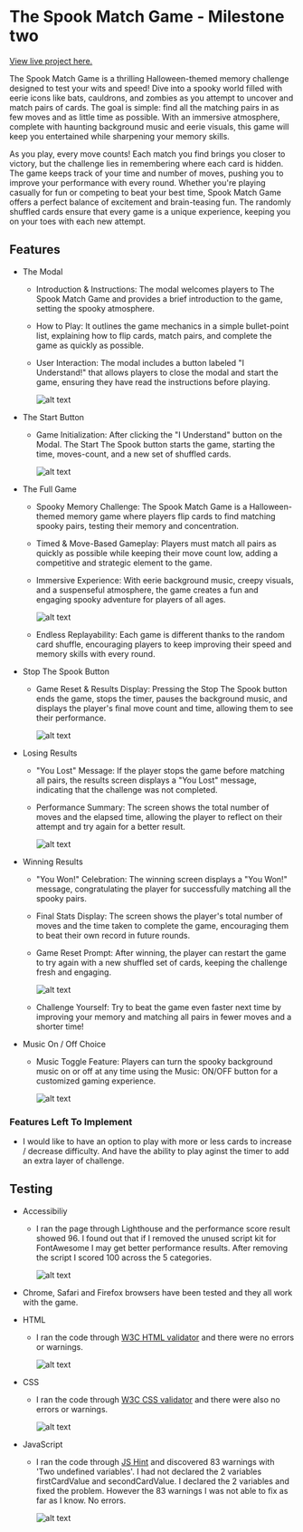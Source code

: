 # The Spook Match Game - Milestone two

[View live project here.](https://p-g1977.github.io/Spooky_Match_Game/)

The Spook Match Game is a thrilling Halloween-themed memory challenge designed to test your wits and speed! Dive into a spooky world filled with eerie icons like bats, cauldrons, and zombies as you attempt to uncover and match pairs of cards. The goal is simple: find all the matching pairs in as few moves and as little time as possible. With an immersive atmosphere, complete with haunting background music and eerie visuals, this game will keep you entertained while sharpening your memory skills.

As you play, every move counts! Each match you find brings you closer to victory, but the challenge lies in remembering where each card is hidden. The game keeps track of your time and number of moves, pushing you to improve your performance with every round. Whether you're playing casually for fun or competing to beat your best time, Spook Match Game offers a perfect balance of excitement and brain-teasing fun. The randomly shuffled cards ensure that every game is a unique experience, keeping you on your toes with each new attempt.

## Features

* The Modal

  * Introduction & Instructions: The modal welcomes players to The Spook Match Game and provides a brief introduction to the game, setting the spooky atmosphere.

  * How to Play: It outlines the game mechanics in a simple bullet-point list, explaining how to flip cards, match pairs, and complete the game as quickly as possible.

  * User Interaction: The modal includes a button labeled "I Understand!" that allows players to close the modal and start the game, ensuring they have read the instructions before playing.

    ![alt text](assets/docs/pages/game-modal.png "Game modal showing instructions and rules")

* The Start Button

  * Game Initialization: After clicking the "I Understand" button on the Modal. The Start The Spook button starts the game, starting the time, moves-count, and a new set of shuffled cards.

    ![alt text](assets/docs/pages/start-spook.png "Game start button")

* The Full Game

  * Spooky Memory Challenge: The Spook Match Game is a Halloween-themed memory game where players flip cards to find matching spooky pairs, testing their memory and concentration.

  * Timed & Move-Based Gameplay: Players must match all pairs as quickly as possible while keeping their move count low, adding a competitive and strategic element to the game.

  * Immersive Experience: With eerie background music, creepy visuals, and a suspenseful atmosphere, the game creates a fun and engaging spooky adventure for players of all ages.

    ![alt text](assets/docs/pages/game-full.png "The Full Game")
  
  * Endless Replayability: Each game is different thanks to the random card shuffle, encouraging players to keep improving their speed and memory skills with every round.

* Stop The Spook Button

  * Game Reset & Results Display: Pressing the Stop The Spook button ends the game, stops the timer, pauses the background music, and displays the player's final move count and time, allowing them to see their performance.

    ![alt text](assets/docs/pages/stop-spook.png "The stop button")

* Losing Results

  * "You Lost" Message: If the player stops the game before matching all pairs, the results screen displays a "You Lost" message, indicating that the challenge was not completed.

  * Performance Summary: The screen shows the total number of moves and the elapsed time, allowing the player to reflect on their attempt and try again for a better result.

    ![alt text](assets/docs/pages/game-lost.png "The losing screen")

* Winning Results

  * "You Won!" Celebration: The winning screen displays a "You Won!" message, congratulating the player for successfully matching all the spooky pairs.

  * Final Stats Display: The screen shows the player's total number of moves and the time taken to complete the game, encouraging them to beat their own record in future rounds.

  * Game Reset Prompt: After winning, the player can restart the game to try again with a new shuffled set of cards, keeping the challenge fresh and engaging.

    ![alt text](assets/docs/pages/game-won.png "The losing screen")

  * Challenge Yourself: Try to beat the game even faster next time by improving your memory and matching all pairs in fewer moves and a shorter time!

* Music On / Off Choice

  * Music Toggle Feature: Players can turn the spooky background music on or off at any time using the Music: ON/OFF button for a customized gaming experience.

    ![alt text](assets/docs/pages/music-on-off.png "Music on/off toggle")

### Features Left To Implement

* I would like to have an option to play with more or less cards to increase / decrease difficulty. And have the ability to play aginst the timer to add an extra layer of challenge.

## Testing

* Accessibiliy

  * I ran the page through Lighthouse and the performance score result showed 96. I found out that if I removed the unused script kit for FontAwesome I may get better performance results. After removing the script I scored 100 across the 5 categories.

    ![alt text](assets/docs/testing/lighthouse.png "Lighthouse testing results")

* Chrome, Safari and Firefox browsers have been tested and they all work with the game.

* HTML

  * I ran the code through [W3C HTML validator](https://validator.w3.org/nu/?showsource=yes&doc=https%3A%2F%2Fp-g1977.github.io%2FSpooky_Match_Game%2F) and there were no errors or warnings.

    ![alt text](assets/docs/testing/nuhtmladdcheck.png "html check results")

* CSS

  * I ran the code through [W3C CSS validator](https://validator.w3.org/nu/?showsource=yes&doc=https%3A%2F%2Fp-g1977.github.io%2FSpooky_Match_Game%2F#textarea) and there were also no errors or warnings.

    ![alt text](assets/docs/testing/w3ccssval.png "css check results")

* JavaScript

  * I ran the code through [JS Hint](https://jshint.com/) and discovered 83 warnings with 'Two undefined variables'. I had not declared the 2 variables firstCardValue and secondCardValue. I declared the 2 variables and fixed the problem. However the 83 warnings I was not able to fix as far as I know. No errors. 

    ![alt text](assets/docs/testing/jshint.png "JavaScript testing results")

